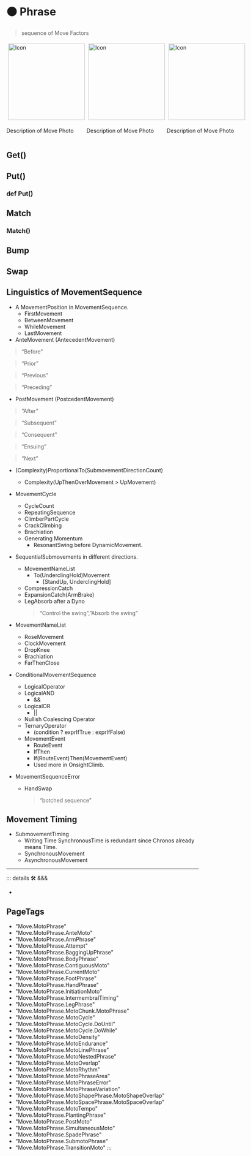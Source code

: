 
# 🟠 <move>Phrase</move>

> sequence of Move Factors

<div style="display: flex">
    <div>
        <img style="margin: 5px" height="200" width="200" alt="Icon" src="/Move/Moto_Icon.png"/>
        <p>Description of Move Photo</p>
    </div>
    <div>
        <img style="margin: 5px" height="200" width="200" alt="Icon" src="/Move/Moto_Icon.png"/>
        <p>Description of Move Photo</p>
    </div>
    <div>
        <img style="margin: 5px" height="200" width="200" alt="Icon" src="/Move/Moto_Icon.png"/>
        <p>Description of Move Photo</p>
    </div>
</div>

## Get()

## Put()

### def Put()

## Match

### Match()

## Bump

## Swap

## Linguistics of MovementSequence

- A MovementPosition in MovementSequence.
    - FirstMovement
    - BetweenMovement
    - WhileMovement
    - LastMovement
- AnteMovement (AntecedentMovement)

> “Before”

> “Prior”

> “Previous”

> “Preceding”

- PostMovement (PostcedentMovement)

> “After”

> “Subsequent”

> “Consequent”

> “Ensuing”

> “Next”

- (Complexity)ProportionalTo(SubmovementDirectionCount)
    - Complexity(UpThenOverMovement > UpMovement)

- MovementCycle
    - CycleCount
    - RepeatingSequence
    - ClimberPartCycle
    - CrackClimbing
    - Brachiation
    - Generating Momentum
        - ResonantSwing before DynamicMovement.

- SequentialSubmovements in different directions.
    - MovementNameList
        - To(UnderclingHold)Movement
            - [StandUp, UnderclingHold]
    - CompressionCatch
    - ExpansionCatch(ArmBrake)
    - LegAbsorb after a Dyno
        > “Control the swing”,”Absorb the swing”

- MovementNameList
    - RoseMovement
    - ClockMovement
    - DropKnee
    - Brachiation
    - FarThenClose

- ConditionalMovementSequence
    - LogicalOperator
    - LogicalAND
        - &&
    - LogicalOR
        - ||
    - Nullish Coalescing Operator
    - TernaryOperator
        - (condition ? exprIfTrue : exprIfFalse)
    - MovementEvent
        - RouteEvent
        - IfThen
        - If(RouteEvent)Then(MovementEvent)
        - Used more in OnsightClimb.
- MovementSequenceError
    - HandSwap
        > “botched sequence”

## Movement Timing

- SubmovementTiming
    - Writing Time SynchronousTime is redundant since Chronos already means Time.
    - SynchronousMovement
    - AsynchronousMovement

---

<!-- =================================================== -->
<!-- =================================================== -->
<!-- =================================================== -->
<!-- =================================================== -->
<!-- =================================================== -->
::: details 🛠 <dev>&&&</dev>

-

<h2>PageTags</h2>

- "Move.MotoPhrase"
- "Move.MotoPhrase.AnteMoto"
- "Move.MotoPhrase.ArmPhrase"
- "Move.MotoPhrase.Attempt"
- "Move.MotoPhrase.BaggingUpPhrase"
- "Move.MotoPhrase.BodyPhrase"
- "Move.MotoPhrase.ContiguousMoto"
- "Move.MotoPhrase.CurrentMoto"
- "Move.MotoPhrase.FootPhrase"
- "Move.MotoPhrase.HandPhrase"
- "Move.MotoPhrase.InitiationMoto"
- "Move.MotoPhrase.IntermembralTiming"
- "Move.MotoPhrase.LegPhrase"
- "Move.MotoPhrase.MotoChunk.MotoPhrase"
- "Move.MotoPhrase.MotoCycle"
- "Move.MotoPhrase.MotoCycle.DoUntil"
- "Move.MotoPhrase.MotoCycle.DoWhile"
- "Move.MotoPhrase.MotoDensity"
- "Move.MotoPhrase.MotoEndurance"
- "Move.MotoPhrase.MotoLinePhrase"
- "Move.MotoPhrase.MotoNestedPhrase"
- "Move.MotoPhrase.MotoOverlap"
- "Move.MotoPhrase.MotoRhythm"
- "Move.MotoPhrase.MotoPhraseArea"
- "Move.MotoPhrase.MotoPhraseError"
- "Move.MotoPhrase.MotoPhraseVariation"
- "Move.MotoPhrase.MotoShapePhrase.MotoShapeOverlap"
- "Move.MotoPhrase.MotoSpacePhrase.MotoSpaceOverlap"
- "Move.MotoPhrase.MotoTempo"
- "Move.MotoPhrase.PlantingPhrase"
- "Move.MotoPhrase.PostMoto"
- "Move.MotoPhrase.SimultaneousMoto"
- "Move.MotoPhrase.SpadePhrase"
- "Move.MotoPhrase.SubmotoPhrase"
- "Move.MotoPhrase.TransitionMoto"
:::
